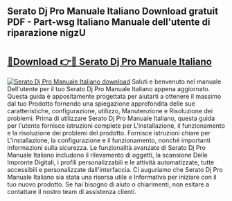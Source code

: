 ## Serato Dj Pro Manuale Italiano Download gratuit PDF - Part-wsg Italiano Manuale dell'utente di riparazione nigzU

# <h2><a href="http://dfae7z.blite.top/?on=Serato+Dj+Pro+Manuale+Italiano">🔗Download 👉🔴 Serato Dj Pro Manuale Italiano</a></h2>

[![Serato Dj Pro Manuale Italiano download](https://i.imgur.com/lujVjoI.png)](http://dfae7z.blite.top/?on=Serato+Dj+Pro+Manuale+Italiano)
Saluti e benvenuto nel manuale Dell'utente per il tuo Serato Dj Pro Manuale Italiano appena aggiornato. Questa guida è appositamente progettata per aiutarti a ottenere il massimo dal tuo Prodotto fornendo una spiegazione approfondita delle sue caratteristiche, configurazione, utilizzo, Manutenzione e Risoluzione dei problemi. Prima di utilizzare Serato Dj Pro Manuale Italiano, questa guida per l'utente fornisce istruzioni complete per L'installazione, il funzionamento e la risoluzione dei problemi del prodotto. Fornisce istruzioni chiare per L'installazione, la configurazione e il funzionamento, nonché importanti informazioni sulla sicurezza. Le funzionalità avanzate di Serato Dj Pro Manuale Italiano includono il rilevamento di oggetti, la scansione Delle Impronte Digitali, i profili personalizzabili e le attività automatizzate, tutte accessibili e personalizzate dall'interfaccia. Ci auguriamo che Serato Dj Pro Manuale Italiano sia stata una risorsa utile e Informativa per iniziare con il tuo nuovo prodotto. Se hai bisogno di aiuto o chiarimenti, non esitare a contattare il nostro team di assistenza clienti.
